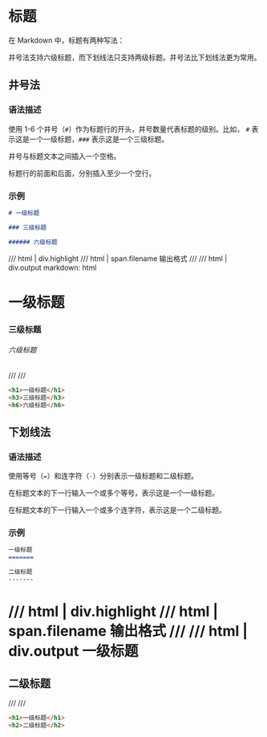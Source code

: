 # 标题

在 Markdown 中，标题有两种写法：

井号法支持六级标题，而下划线法只支持两级标题。井号法比下划线法更为常用。

## 井号法

### 语法描述

使用 1-6 个井号（`#`）作为标题行的开头，井号数量代表标题的级别。比如， `#` 表示这是一个一级标题，`###` 表示这是一个三级标题。

井号与标题文本之间插入一个空格。

标题行的前面和后面，分别插入至少一个空行。

### 示例

```markdown
# 一级标题

### 三级标题

###### 六级标题
```

/// html | div.highlight
/// html | span.filename
输出格式
///
/// html | div.output
    markdown: html
<h1>一级标题</h1>
<h3>三级标题</h3>
<h6>六级标题</h6>
///
///


```html
<h1>一级标题</h1>
<h3>三级标题</h3>
<h6>六级标题</h6>
```

## 下划线法

### 语法描述

使用等号（`=`）和连字符（`-`）分别表示一级标题和二级标题。

在标题文本的下一行输入一个或多个等号，表示这是一个一级标题。

在标题文本的下一行输入一个或多个连字符，表示这是一个二级标题。

### 示例

```markdown
一级标题
=======

二级标题
-------
```

/// html | div.highlight
/// html | span.filename
输出格式
///
/// html | div.output
一级标题
=======

二级标题
-------
///
///

```html
<h1>一级标题</h1>
<h2>二级标题</h2>
```

